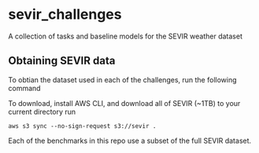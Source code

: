 # sevir_challenges
A collection of tasks and baseline models for the SEVIR weather dataset


## Obtaining SEVIR data

To obtian the dataset used in each of the challenges, run the following command

To download, install AWS CLI, and download all of SEVIR (~1TB) to your current directory run
```
aws s3 sync --no-sign-request s3://sevir .
```
Each of the benchmarks in this repo use a subset of the full SEVIR dataset.












